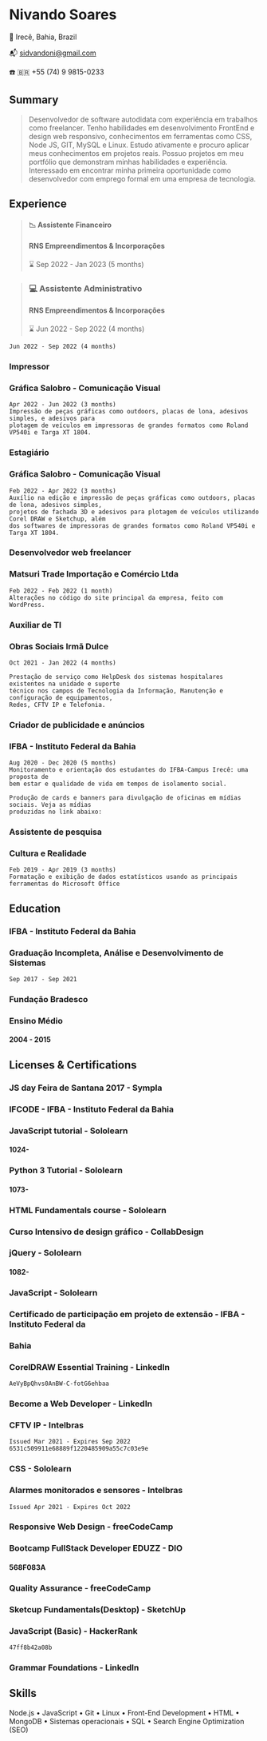 # Nivando Soares

:round_pushpin: Irecê, Bahia, Brazil

:mailbox_with_mail: [sidvandoni@gmail.com](mailto:sifvandoni@gmail.com)

:phone: :brazil: +55 (74) 9 9815-0233

## Summary

> Desenvolvedor de software autodidata com experiência em trabalhos como freelancer. Tenho habilidades em
> desenvolvimento FrontEnd e design web responsivo, conhecimentos em ferramentas como CSS, Node JS, GIT,
> MySQL e Linux. Estudo ativamente e procuro aplicar meus conhecimentos em projetos reais. Possuo projetos
> em meu portfólio que demonstram minhas habilidades e experiência. Interessado em encontrar minha primeira
> oportunidade como desenvolvedor com emprego formal em uma empresa de tecnologia.

## Experience



> #### :chart_with_downwards_trend: Assistente Financeiro
> 
> #### RNS Empreendimentos & Incorporações
> 
> :hourglass:  Sep 2022 - Jan 2023 (5 months)



> ### :computer: Assistente Administrativo
> 
> #### RNS Empreendimentos & Incorporações
> 
> :hourglass: Jun 2022 - Sep 2022 (4 months)



```
Jun 2022 - Sep 2022 (4 months)
```

### Impressor

### Gráfica Salobro - Comunicação Visual

```
Apr 2022 - Jun 2022 (3 months)
Impressão de peças gráficas como outdoors, placas de lona, adesivos simples, e adesivos para
plotagem de veículos em impressoras de grandes formatos como Roland VP540i e Targa XT 1804.
```

### Estagiário

### Gráfica Salobro - Comunicação Visual

```
Feb 2022 - Apr 2022 (3 months)
Auxílio na edição e impressão de peças gráficas como outdoors, placas de lona, adesivos simples,
projetos de fachada 3D e adesivos para plotagem de veículos utilizando Corel DRAW e Sketchup, além
dos softwares de impressoras de grandes formatos como Roland VP540i e Targa XT 1804.
```

### Desenvolvedor web freelancer

### Matsuri Trade Importação e Comércio Ltda

```
Feb 2022 - Feb 2022 (1 month)
Alterações no código do site principal da empresa, feito com WordPress.
```

### Auxiliar de TI

### Obras Sociais Irmã Dulce

```
Oct 2021 - Jan 2022 (4 months)
```

```
Prestação de serviço como HelpDesk dos sistemas hospitalares existentes na unidade e suporte
técnico nos campos de Tecnologia da Informação, Manutenção e configuração de equipamentos,
Redes, CFTV IP e Telefonia.
```

### Criador de publicidade e anúncios

### IFBA - Instituto Federal da Bahia

```
Aug 2020 - Dec 2020 (5 months)
Monitoramento e orientação dos estudantes do IFBA-Campus Irecê: uma proposta de
bem estar e qualidade de vida em tempos de isolamento social.
```

```
Produção de cards e banners para divulgação de oficinas em mídias sociais. Veja as mídias
produzidas no link abaixo:
```

### Assistente de pesquisa

### Cultura e Realidade

```
Feb 2019 - Apr 2019 (3 months)
Formatação e exibição de dados estatísticos usando as principais ferramentas do Microsoft Office
```

## Education

### IFBA - Instituto Federal da Bahia

### Graduação Incompleta, Análise e Desenvolvimento de Sistemas

```
Sep 2017 - Sep 2021
```

### Fundação Bradesco

### Ensino Médio

#### 2004 - 2015

## Licenses & Certifications

### JS day Feira de Santana 2017 - Sympla

### IFCODE - IFBA - Instituto Federal da Bahia

### JavaScript tutorial - Sololearn

#### 1024-

### Python 3 Tutorial - Sololearn

#### 1073-

### HTML Fundamentals course - Sololearn

### Curso Intensivo de design gráfico - CollabDesign

### jQuery - Sololearn

#### 1082-

### JavaScript - Sololearn

### Certificado de participação em projeto de extensão - IFBA - Instituto Federal da

### Bahia

### CorelDRAW Essential Training - LinkedIn

```
AeVyBpQhvs0AnBW-C-fotG6ehbaa
```

### Become a Web Developer - LinkedIn

### CFTV IP - Intelbras

```
Issued Mar 2021 - Expires Sep 2022
6531c509911e68889f1220485909a55c7c03e9e
```

### CSS - Sololearn

### Alarmes monitorados e sensores - Intelbras

```
Issued Apr 2021 - Expires Oct 2022
```

### Responsive Web Design - freeCodeCamp

### Bootcamp FullStack Developer EDUZZ - DIO

#### 568F083A

### Quality Assurance - freeCodeCamp

### Sketcup Fundamentals(Desktop) - SketchUp

### JavaScript (Basic) - HackerRank

```
47ff8b42a08b
```

### Grammar Foundations - LinkedIn

## Skills

Node.js • JavaScript • Git • Linux • Front-End Development • HTML • MongoDB • Sistemas
operacionais • SQL • Search Engine Optimization (SEO)
